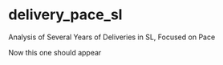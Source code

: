 # delivery_pace_sl
Analysis of Several Years of Deliveries in SL, Focused on Pace

Now this one should appear